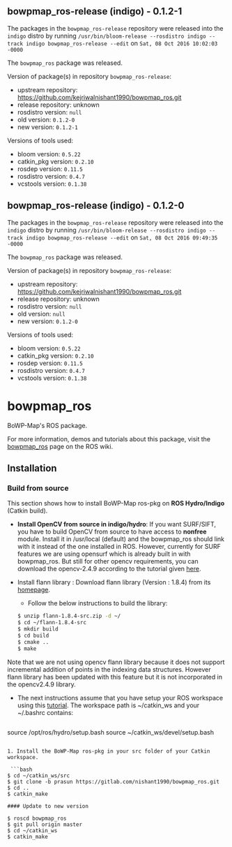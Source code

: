## bowpmap_ros-release (indigo) - 0.1.2-1

The packages in the `bowpmap_ros-release` repository were released into the `indigo` distro by running `/usr/bin/bloom-release --rosdistro indigo --track indigo bowpmap_ros-release --edit` on `Sat, 08 Oct 2016 10:02:03 -0000`

The `bowpmap_ros` package was released.

Version of package(s) in repository `bowpmap_ros-release`:

- upstream repository: https://github.com/kejriwalnishant1990/bowpmap_ros.git
- release repository: unknown
- rosdistro version: `null`
- old version: `0.1.2-0`
- new version: `0.1.2-1`

Versions of tools used:

- bloom version: `0.5.22`
- catkin_pkg version: `0.2.10`
- rosdep version: `0.11.5`
- rosdistro version: `0.4.7`
- vcstools version: `0.1.38`


## bowpmap_ros-release (indigo) - 0.1.2-0

The packages in the `bowpmap_ros-release` repository were released into the `indigo` distro by running `/usr/bin/bloom-release --rosdistro indigo --track indigo bowpmap_ros-release --edit` on `Sat, 08 Oct 2016 09:49:35 -0000`

The `bowpmap_ros` package was released.

Version of package(s) in repository `bowpmap_ros-release`:

- upstream repository: https://github.com/kejriwalnishant1990/bowpmap_ros.git
- release repository: unknown
- rosdistro version: `null`
- old version: `null`
- new version: `0.1.2-0`

Versions of tools used:

- bloom version: `0.5.22`
- catkin_pkg version: `0.2.10`
- rosdep version: `0.11.5`
- rosdistro version: `0.4.7`
- vcstools version: `0.1.38`


# bowpmap_ros

BoWP-Map's ROS package.

For more information, demos and tutorials about this package, visit the [bowpmap_ros](http://wiki.ros.org/bowpmap_ros) page on the ROS wiki.

## Installation


### Build from source

This section shows how to install BoWP-Map ros-pkg on **ROS Hydro/Indigo** (Catkin build).

* **Install OpenCV from source in indigo/hydro**: If you want SURF/SIFT, you have to build OpenCV from source to have access to **nonfree** module. 
Install it in /usr/local (default) and the bowpmap_ros should link with it instead of the one installed in ROS. However, currently for SURF features
we are using opensurf which is already built in with bowpmap_ros. But still for other opencv requirements, you can download the opencv-2.4.9 according to
the tutorial given [here](http://www.samontab.com/web/2014/06/installing-opencv-2-4-9-in-ubuntu-14-04-lts/).

* Install flann library : Download flann library (Version : 1.8.4) from its [homepage](http://www.cs.ubc.ca/research/flann/).
	
	* Follow the below instructions to build the library:

	 ```bash
	$ unzip flann-1.8.4-src.zip -d ~/
	$ cd ~/flann-1.8.4-src
	$ mkdir build
	$ cd build
	$ cmake ..
	$ make
	```

Note that we are not using opencv flann library because it does not support incremental addition of points in the indexing data structures. However flann library has been updated with this feature but it is not incorporated in the opencv2.4.9 library.

* The next instructions assume that you have setup your ROS workspace using this [tutorial](http://wiki.ros.org/catkin/Tutorials/create_a_workspace). 
The workspace path is ~/catkin_ws and your ~/.bashrc contains:

  ```bash
source /opt/ros/hydro/setup.bash
source ~/catkin_ws/devel/setup.bash
```

1. Install the BoWP-Map ros-pkg in your src folder of your Catkin workspace.

 ```bash
$ cd ~/catkin_ws/src
$ git clone -b prasun https://gitlab.com/nishant1990/bowpmap_ros.git 
$ cd ..
$ catkin_make

#### Update to new version

$ roscd bowpmap_ros
$ git pull origin master
$ cd ~/catkin_ws
$ catkin_make
```
